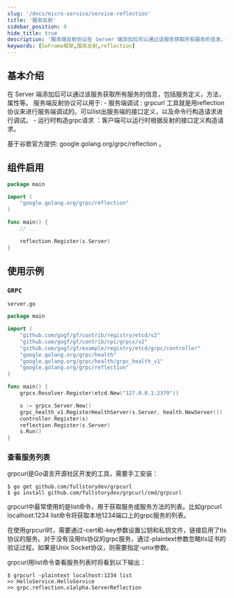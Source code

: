 ```yaml
---
slug: '/docs/micro-service/service-reflection'
title: '服务反射'
sidebar_position: 9
hide_title: true
description: '服务端反射协议在 Server 端添加后可以通过该服务获取所有服务的信息，包括服务定义，方法，属性等。'
keywords: [GoFrame框架,服务反射,reflection]
---
```


## 基本介绍

在 Server 端添加后可以通过该服务获取所有服务的信息，包括服务定义，方法，属性等。
服务端反射协议可以用于:
    - 服务端调试 : grpcurl 工具就是用reflection协议来进行服务端调试的。可以list出服务端的接口定义，以及命令行构造请求进行调试。 
    - 运行时构造grpc请求 ：客户端可以运行时根据反射的接口定义构造请求。

基于谷歌官方提供: google.golang.org/grpc/reflection 。

## 组件启用

```go
package main

import (
    "google.golang.org/grpc/reflection"
)

func main() {
    // ...

    reflection.Register(s.Server)
}
```

## 使用示例

### `GRPC`

`server.go`

```go
package main

import (
    "github.com/gogf/gf/contrib/registry/etcd/v2"
    "github.com/gogf/gf/contrib/rpc/grpcx/v2"
    "github.com/gogf/gf/example/registry/etcd/grpc/controller"
    "google.golang.org/grpc/health"
    "google.golang.org/grpc/health/grpc_health_v1"
    "google.golang.org/grpc/reflection"
)

func main() {
    grpcx.Resolver.Register(etcd.New("127.0.0.1:2379"))

    s := grpcx.Server.New()
    grpc_health_v1.RegisterHealthServer(s.Server, health.NewServer())
    controller.Register(s)
    reflection.Register(s.Server)
    s.Run()
}
```

### 查看服务列表

grpcurl是Go语言开源社区开发的工具，需要手工安装：

```shell
$ go get github.com/fullstorydev/grpcurl
$ go install github.com/fullstorydev/grpcurl/cmd/grpcurl
```

grpcurl中最常使用的是list命令，用于获取服务或服务方法的列表。比如grpcurl localhost:1234 list命令将获取本地1234端口上的grpc服务的列表。

在使用grpcurl时，需要通过-cert和-key参数设置公钥和私钥文件，链接启用了tls协议的服务。对于没有没用tls协议的grpc服务，通过-plaintext参数忽略tls证书的验证过程。如果是Unix Socket协议，则需要指定-unix参数。

grpcurl用list命令查看服务列表时将看到以下输出：

```shell
$ grpcurl -plaintext localhost:1234 list
>> HelloService.HelloService
>> grpc.reflection.v1alpha.ServerReflection
```
